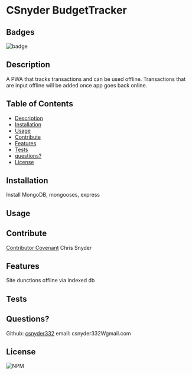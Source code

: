 # CSnyder BudgetTracker
  
  ## Badges
  ![badge](https://img.shields.io/badge/license-Github,NPM-yellow)<br />
 
  ## Description
  A PWA that tracks transactions and can be used offline. Transactions that are input offline will be added once app goes back online.

  ## Table of Contents

  - [Description](#description)
  - [Installation](#installation)
  - [Usage](#usage)
  - [Contribute](#contribute)
  - [Features](#features)
  - [Tests](#tests)
  - [questions?](#Questions)
  - [License](#license)
  
  ## Installation
  Install MongoDB, mongooses, express

  ## Usage
  

  ## Contribute
  [Contributor Covenant](https://www.contributor-covenant.org/)
  Chris Snyder


  ## Features
  Site dunctions offline via indexed db

  ## Tests
  

  ## Questions?
  
  Github: [csnyder332](https://github.com/csnyder332)
  email: csnyder332Wgmail.com

  ## License
  ![NPM](https://img.shields.io/npm/l/inquirer)
  
  
  